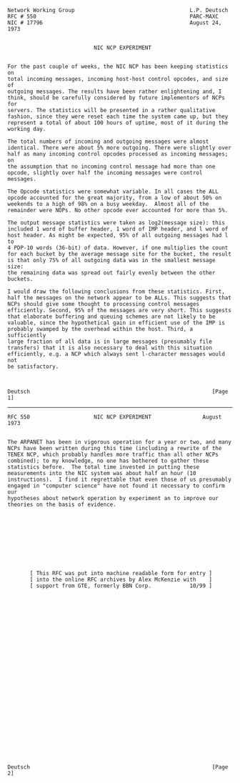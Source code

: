     Network Working Group                                    L.P. Deutsch
    RFC # 550                                                PARC-MAXC
    NIC # 17796                                              August 24, 1973


                               NIC NCP EXPERIMENT


    For the past couple of weeks, the NIC NCP has been keeping statistics on
    total incoming messages, incoming host-host control opcodes, and size of
    outgoing messages. The results have been rather enlightening and, I
    think, should be carefully considered by future implementors of NCPs for
    servers. The statistics will be presented in a rather qualitative
    fashion, since they were reset each time the system came up, but they
    represent a total of about 100 hours of uptime, most of it during the
    working day.

    The total numbers of incoming and outgoing messages were almost
    identical. There were about 5% more outgoing. There were slightly over
    half as many incoming control opcodes processed as incoming messages; on
    the assumption that no incoming control message had more than one
    opcode, slightly over half the incoming messages were control messages.

    The Opcode statistics were somewhat variable. In all cases the ALL
    opcode accounted for the great majority, from a low of about 50% on
    weekends to a high of 98% on a busy weekday.  Almost all of the
    remainder were NOPs. No other opcode ever accounted for more than 5%.

    The output message statistics were taken as log2(message size): this
    included 1 word of buffer header, 1 word of IMP header, and l word of
    host header. As might be expected, 95% of all outgoing messages had l to
    4 PDP-10 words (36-bit) of data. However, if one multiplies the count
    for each bucket by the average message site for the bucket, the result
    is that only 75% of all outgoing data was in the smallest message size:
    the remaining data was spread out fairly evenly between the other
    buckets.

    I would draw the following conclusions from these statistics. First,
    half the messages on the network appear to be ALLs. This suggests that
    NCPs should give some thought to processing control messages
    efficiently. Second, 95% of the messages are very short. This suggests
    that elaborate buffering and queuing schemes are not likely to be
    valuable, since the hypothetical gain in efficient use of the IMP is
    probably swamped by the overhead within the host. Third, a sufficiently
    large fraction of all data is in large messages (presumably file
    transfers) that it is also necessary to deal with this situation
    efficiently, e.g. a NCP which always sent l-character messages would not
    be satisfactory.



    Deutsch                                                         [Page 1]

------------------------------------------------------------------------

``` newpage
RFC 550                    NIC NCP EXPERIMENT                August 1973


The ARPANET has been in vigorous operation for a year or two, and many
NCPs have been written during this time (including a rewrite of the
TENEX NCP, which probably handles more traffic than all other NCPs
combined); to my knowledge, no one has bothered to gather these
statistics before.  The total time invested in putting these
measurements into the NIC system was about half an hour (10
instructions).  I find it regrettable that even those of us presumably
engaged in "computer science" have not found it necessary to confirm our
hypotheses about network operation by experiment an to improve our
theories on the basis of evidence.










       [ This RFC was put into machine readable form for entry ]
       [ into the online RFC archives by Alex McKenzie with    ]
       [ support from GTE, formerly BBN Corp.            10/99 ]




























Deutsch                                                         [Page 2]
```
